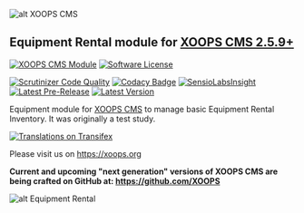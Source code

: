 ![alt XOOPS CMS](https://xoops.org/images/logoXoops4GithubRepository.png)
## Equipment Rental module for  [XOOPS CMS 2.5.9+](https://xoops.org)
[![XOOPS CMS Module](https://img.shields.io/badge/XOOPS%20CMS-Module-blue.svg)](https://xoops.org)
[![Software License](https://img.shields.io/badge/license-GPL-brightgreen.svg?style=flat)](LICENSE)

[![Scrutinizer Code Quality](https://scrutinizer-ci.com/g/mambax7/XOOPS_equipment_manage/badges/quality-score.png?b=master)](https://scrutinizer-ci.com/g/mambax7/XOOPS_equipment_manage/?branch=master)
[![Codacy Badge](https://api.codacy.com/project/badge/Grade/95b12220e0ac4056b9af52af708379c9)](https://www.codacy.com/app/mambax7/XOOPS_equipment_manage/dashboard)
[![SensioLabsInsight](https://insight.sensiolabs.com/projects/e48042e5-304c-49da-b3b3-a44cd7361510/mini.png)](https://insight.sensiolabs.com/projects/e48042e5-304c-49da-b3b3-a44cd7361510)
[![Latest Pre-Release](https://img.shields.io/github/tag/XoopsModules25x/XOOPS_equipment_manage.svg?style=flat)](https://github.com/mambax7/XOOPS_equipment_manage/tags/)
[![Latest Version](https://img.shields.io/github/release/XoopsModules25x/XOOPS_equipment_manage.svg?style=flat)](https://github.com/mambax7/XOOPS_equipment_manage/releases/)

Equipment module for [XOOPS CMS](https://xoops.org) to manage basic Equipment Rental Inventory. It was originally a test study. 


[![Translations on Transifex](https://xoops.org/images/translations-transifex-blue.svg)](https://www.transifex.com/xoops)

Please visit us on https://xoops.org

**Current and upcoming "next generation" versions of XOOPS CMS are being crafted on GitHub at: https://github.com/XOOPS**

![alt Equipment Rental](https://user-images.githubusercontent.com/613686/28452434-a55cd2be-6dc0-11e7-86ed-da0382eebc79.png)
